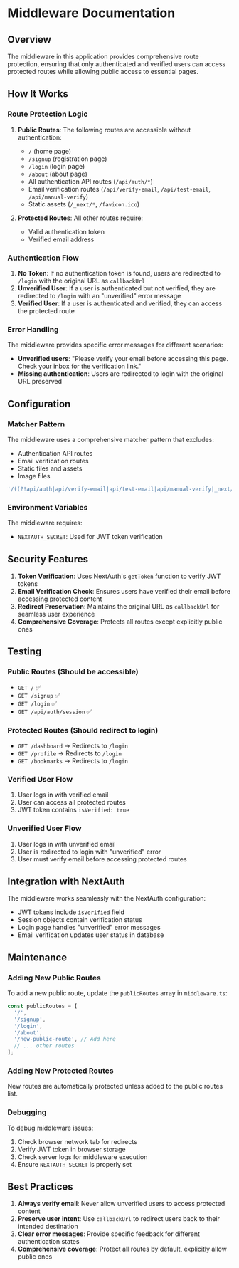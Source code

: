 # Middleware Documentation

## Overview

The middleware in this application provides comprehensive route protection, ensuring that only authenticated and verified users can access protected routes while allowing public access to essential pages.

## How It Works

### Route Protection Logic

1. **Public Routes**: The following routes are accessible without authentication:
   - `/` (home page)
   - `/signup` (registration page)
   - `/login` (login page)
   - `/about` (about page)
   - All authentication API routes (`/api/auth/*`)
   - Email verification routes (`/api/verify-email`, `/api/test-email`, `/api/manual-verify`)
   - Static assets (`/_next/*`, `/favicon.ico`)

2. **Protected Routes**: All other routes require:
   - Valid authentication token
   - Verified email address

### Authentication Flow

1. **No Token**: If no authentication token is found, users are redirected to `/login` with the original URL as `callbackUrl`
2. **Unverified User**: If a user is authenticated but not verified, they are redirected to `/login` with an "unverified" error message
3. **Verified User**: If a user is authenticated and verified, they can access the protected route

### Error Handling

The middleware provides specific error messages for different scenarios:

- **Unverified users**: "Please verify your email before accessing this page. Check your inbox for the verification link."
- **Missing authentication**: Users are redirected to login with the original URL preserved

## Configuration

### Matcher Pattern

The middleware uses a comprehensive matcher pattern that excludes:
- Authentication API routes
- Email verification routes
- Static files and assets
- Image files

```typescript
'/((?!api/auth|api/verify-email|api/test-email|api/manual-verify|_next/static|_next/image|favicon.ico|.*\\.(?:svg|png|jpg|jpeg|gif|webp)$).*)'
```

### Environment Variables

The middleware requires:
- `NEXTAUTH_SECRET`: Used for JWT token verification

## Security Features

1. **Token Verification**: Uses NextAuth's `getToken` function to verify JWT tokens
2. **Email Verification Check**: Ensures users have verified their email before accessing protected content
3. **Redirect Preservation**: Maintains the original URL as `callbackUrl` for seamless user experience
4. **Comprehensive Coverage**: Protects all routes except explicitly public ones

## Testing

### Public Routes (Should be accessible)
- `GET /` ✅
- `GET /signup` ✅
- `GET /login` ✅
- `GET /api/auth/session` ✅

### Protected Routes (Should redirect to login)
- `GET /dashboard` → Redirects to `/login`
- `GET /profile` → Redirects to `/login`
- `GET /bookmarks` → Redirects to `/login`

### Verified User Flow
1. User logs in with verified email
2. User can access all protected routes
3. JWT token contains `isVerified: true`

### Unverified User Flow
1. User logs in with unverified email
2. User is redirected to login with "unverified" error
3. User must verify email before accessing protected routes

## Integration with NextAuth

The middleware works seamlessly with the NextAuth configuration:

- JWT tokens include `isVerified` field
- Session objects contain verification status
- Login page handles "unverified" error messages
- Email verification updates user status in database

## Maintenance

### Adding New Public Routes

To add a new public route, update the `publicRoutes` array in `middleware.ts`:

```typescript
const publicRoutes = [
  '/',
  '/signup',
  '/login',
  '/about',
  '/new-public-route', // Add here
  // ... other routes
];
```

### Adding New Protected Routes

New routes are automatically protected unless added to the public routes list.

### Debugging

To debug middleware issues:

1. Check browser network tab for redirects
2. Verify JWT token in browser storage
3. Check server logs for middleware execution
4. Ensure `NEXTAUTH_SECRET` is properly set

## Best Practices

1. **Always verify email**: Never allow unverified users to access protected content
2. **Preserve user intent**: Use `callbackUrl` to redirect users back to their intended destination
3. **Clear error messages**: Provide specific feedback for different authentication states
4. **Comprehensive coverage**: Protect all routes by default, explicitly allow public ones 